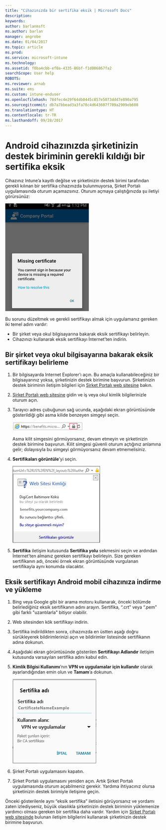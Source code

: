 ```yaml
---
title: "Cihazınızda bir sertifika eksik | Microsoft Docs"
description: 
keywords: 
author: barlanmsft
ms.author: barlan
manager: angrobe
ms.date: 01/04/2017
ms.topic: article
ms.prod: 
ms.service: microsoft-intune
ms.technology: 
ms.assetid: f0ba4cbb-ef0a-4335-86bf-f1d006867fa2
searchScope: User help
ROBOTS: 
ms.reviewer: arnab
ms.suite: ems
ms.custom: intune-enduser
ms.openlocfilehash: 784fec4e29f64db0445c857e5073ddd7e890a795
ms.sourcegitcommit: db7a7bbead3a3fa78c4d643607f709a2909eb608
ms.translationtype: HT
ms.contentlocale: tr-TR
ms.lasthandoff: 09/28/2017
---
```

# <a name="your-android-device-is-missing-a-certificate-required-by-your-company-support"></a>Android cihazınızda şirketinizin destek biriminin gerekli kıldığı bir sertifika eksik

Cihazınız Intune’a kayıtlı değilse ve şirketinizin destek birimi tarafından gerekli kılınan bir sertifika cihazınızda bulunmuyorsa, Şirket Portalı uygulamasında oturum açamazsınız. Oturum açmaya çalıştığınızda şu iletiyi görürsünüz:

![screenshot-error-message-about-missing-certificate](./media/andr-cert_install-1-cert_missing.png)

Bu sorunu düzeltmek ve gerekli sertifikayı almak için uygulamanız gereken iki temel adım vardır:

- Bir şirket veya okul bilgisayarına bakarak eksik sertifikayı belirleyin.
- Cihazınızı kullanarak eksik sertifikayı İnternet’ten indirin.

## <a name="identify-the-missing-certificate-by-looking-on-a-company-or-school-pc"></a>Bir şirket veya okul bilgisayarına bakarak eksik sertifikayı belirleme

1. Bir bilgisayarda Internet Explorer’ı açın. Bu amaçla kullanabileceğiniz bir bilgisayarınız yoksa, şirketinizin destek birimine başvurun. Şirketinizin destek biriminin iletişim bilgileri için [Şirket Portalı web sitesine](https://portal.manage.microsoft.com) bakın.

2. [Şirket Portalı web sitesine](https://portal.manage.microsoft.com) gidin ve iş veya okul kimlik bilgilerinizle oturum açın.

3. Tarayıcı adres çubuğunun sağ ucunda, aşağıdaki ekran görüntüsünde gösterildiği gibi asma kilide benzeyen simgeyi seçin.

    ![screenshot-internet-explorer-address-bar-padlock-symbol](./media/andr-missing-cert-ie-padlock-symbol.png)

    Asma kilit simgesini görmüyorsanız, devam etmeyin ve şirketinizin destek birimine başvurun. Kilit simgesi güvenli oturum açtığınız anlamına gelir; dolayısıyla bu simgeyi görmüyorsanız devam etmemelisiniz.

4. **Sertifikaları görüntüle**’yi seçin.

    ![screenshot-internet-explorer-view-certificates-button-on-website-identification-dialog](./media/andr-missg-cert-ie-view-cert-button.png)

5. **Sertifika** iletişim kutusunda **Sertifika yolu** sekmesini seçin ve ardından İnternet’ten almanız gereken sertifikayı belirleyin. Size gereken sertifikanın adı, önceki örnek ekran görüntüsünde vurgulanan sertifikayla aynı konumda olacaktır.

## <a name="download-and-install-the-missing-certificate-on-your-android-mobile-device"></a>Eksik sertifikayı Android mobil cihazınıza indirme ve yükleme

1. Bing veya Google gibi bir arama motoru kullanarak, önceki bölümde belirlediğiniz eksik sertifikanın adını arayın. Sertifika, “.crt” veya “.pem” gibi farklı "uzantılarla" bitiyor olabilir.

2. Web sitesinden kök sertifikayı indirin.

3. Sertifika indirildikten sonra, cihazınızda en üstten aşağı doğru sürükleyerek bildirimlerinizi açın ve bildirimler listesinde sertifikanın adına dokunun.

4. Aşağıdaki ekran görüntüsünde gösterilen **Sertifikayı Adlandır** iletişim kutusunda varsayılan sertifika adını kabul edin.

5. **Kimlik Bilgisi Kullanımı**’nın **VPN ve uygulamalar için kullanılır** olarak ayarlandığından emin olun ve **Tamam**’a dokunun.

    ![screenshot-certificate-name-dialog-showing-certificate-name](./media/andr-missing-cert-cert-name.png)

6. Şirket Portalı uygulamasını kapatın.

7. Şirket Portalı uygulamasını yeniden açın. Artık Şirket Portalı uygulamasında oturum açabilmeniz gerekir. Yardıma ihtiyacınız olursa şirketinizin destek birimiyle iletişime geçin.

Önceki gösterilenle aynı “eksik sertifika” iletisini görüyorsanız ve yordamı zaten izlediyseniz, büyük olasılıkla şirketinizin destek biriminin yüklemenize yardımcı olması gereken bir sertifika daha vardır. Yardım için [Şirket Portalı web sitesinde](https://portal.manage.microsoft.com) bulunan iletişim bilgilerini kullanarak şirketinizin destek birimine başvurun.

